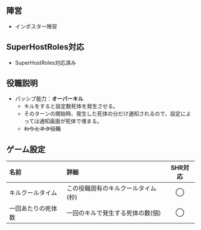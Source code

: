 ## 陣営
- インポスター陣営

## SuperHostRoles対応
- SuperHostRoles対応済み

## 役職説明
- パッシブ能力：**オーバーキル**
  - キルをすると設定数死体を発生させる。
  - そのターンの開始時、発生した死体の分だけ通知されるので、設定によっては通知画面が死体で埋まる。
  - ~~わりとネタ役職~~

## ゲーム設定
| 名前 | 詳細 | SHR対応 |
| :-- | :-- | :--: |
| キルクールタイム | この役職固有のキルクールタイム(秒) | ◯ |
| 一回あたりの死体数 | 一回のキルで発生する死体の数(個) | ◯ |

